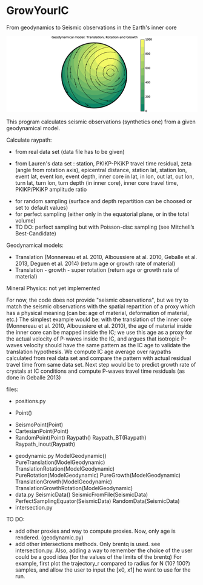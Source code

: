 # GrowYourIC
From geodynamics to Seismic observations in the Earth's inner core

![RotationTranslationGrowth](https://github.com/MarineLasbleis/GrowYourIC/blob/master/RTP.png "RotationTranslationGrowth")


This program calculates seismic observations (synthetics one) from
a given geodynamical model.

Calculate raypath:
- from real data set (data file has to be given)
 * from Lauren's data set : station, PKIKP-PKiKP travel time residual, zeta (angle from rotation axis), epicentral distance, station lat, station lon, event lat, event lon, event depth, inner core in lat, in lon, out lat, out lon, turn lat, turn lon, turn depth (in inner core), inner core travel time, PKIKP/PKiKP amplitude ratio
- for random sampling (surface and depth repartition can be choosed or
set to default values)
- for perfect sampling (either only in the equatorial plane, or in the total volume)
- TO DO: perfect sampling but with Poisson-disc sampling (see Mitchell’s Best-Candidate)

Geodynamical models:
- Translation (Monnereau et al. 2010, Alboussiere at al. 2010, Geballe
et al. 2013, Deguen et al. 2014) (return age or growth rate of material)
- Translation - growth - super rotation (return age or growth rate of material)

Mineral Physics:
not yet implemented


For now, the code does not provide "seismic observations", but we try
to match the seismic observations with the spatial repartition of a
proxy which has a physical meaning (can be: age of material,
deformation of material, etc.)
The simplest example would be:
with the translation of the inner core
(Monnereau et al. 2010, Alboussiere et al. 2010), the age of material
inside the inner core can be mapped inside the IC; we use this age as
a proxy for the actual velocity of P-waves inside the IC, and argues
that isotropic P-waves velocity should have the same pattern as the IC
age to validate the translation hypothesis. We compute IC age average
over raypaths calculated from real data set and compare the pattern
with actual residual travel time from same data set. Next step would
be to predict growth rate of crystals at IC conditions and compute
P-waves travel time residuals (as done in Geballe 2013)



files:
- positions.py
* Point()
+ SeismoPoint(Point)
+ CartesianPoint(Point)
+ RandomPoint(Point)
	Raypath()
		Raypath_BT(Raypath)
		Raypath_inout(Raypath)
- geodynamic.py
	ModelGeodynamic()
		PureTranslation(ModelGeodynamic)
		TranslationRotation(ModelGeodynamic)
		PureRotation(ModelGeodynamic)
		PureGrowth(ModelGeodynamic)
		TranslationGrowth(ModelGeodynamic)
		TranslationGrowthRotation(ModelGeodynamic)
- data.py
	SeismicData()
		SeismicFromFile(SeismicData)
		PerfectSamplingEquator(SeismicData)
		RandomData(SeismicData)
- intersection.py



 TO DO:

- add other proxies and way to compute proxies. Now, only age is rendered. (geodynamic.py)
- add other intersections methods. Only brentq is used. see intersection.py. Also, adding a way to remember the choice of the user could be a good idea (for the values of the limits of the brentq) For example, first plot the trajectory_r compared to radius for N (10? 100?) samples, and allow the user to input the [x0, x1] he want to use for the run. 
